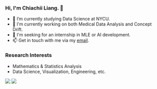 ### Hi, I'm Chiachii Liang. 👋
<!--
My name is Chia-Yu, Liang(梁家瑀). Chiachii is my pseudonym, I majored in Mathematics and currently studying for a master's degree in Data Science.<br>
Enjoy learning data science and implementing some interesting methods in Kaggle competitions. Welcome to contact me for more communication.
-->

- 🌱 I’m currently studying Data Science at NYCU.
- 🔭 I'm currently working on both Medical Data Analysis and Concept Drift.
- 🎯 I'm seeking for an internship in MLE or AI development.
- 📫 Get in touch with me via my [email](chiachii.liang@gmail.com).

### Research Interests
- Mathematics & Statistics Analysis
- Data Science, Visualization, Engineering, etc.

![](https://komarev.com/ghpvc/?username=chiachii) ![](https://img.shields.io/github/followers/chiachii?style=social)
<!--
### My Github Stats

[![Chiachii's GitHub stats-Dark](https://github-readme-stats.vercel.app/api?username=chiachii&show_icons=true&theme=dark#gh-dark-mode-only)](https://github.com/chiachii/github-readme-stats#responsive-card-theme#gh-dark-mode-only)
[![Chiachii's GitHub Stats](https://github-readme-stats.vercel.app/api?username=chiachii&count_private=true&show_icons=true&rank_icon=github&theme=github)](https://github.com/chiachii/github-readme-stats)
![Top Langs](https://github-readme-stats.vercel.app/api/top-langs/?username=chiachii&layout=compact)
-->

<!--
**chiachii/chiachii** is a ✨ _special_ ✨ repository because its `README.md` (this file) appears on your GitHub profile.

Here are some ideas to get you started:

- 🔭 I’m currently working on ...
- 🌱 I’m currently learning ...
- 👯 I’m looking to collaborate on ...
- 🤔 I’m looking for help with ...
- 💬 Ask me about ...
- 📫 How to reach me: ...
- 😄 Pronouns: ...
- ⚡ Fun fact: ...

### My Skills:
- **AI & Data**: PyTorch, TensorFlow, Scikit-Learn, Pandas, Matplotlib, Snorkel, SHAP, GPT-3, SPSS, SmartPLS
- **Blockchain**: Solidity, Vyper, Move, Hardhat, Brownie, Foundry, Slither, IOTA, Bitcoin, IPFS, DIDs, NFT
- **Frontend**: Vue, React, Angular, TypeScript, Tensorflow.js, IndexedDB, Bootstrap, Tailwind, Selenium
- **Backend**: FastAPI, Flask, Django, Expresss.js, Next.js, GraphQL, Java, Scala
- **Database**: MongoDB, PostgreSQL, Redis, LevelDB, Elasticsearch, Weaviate
- **Cloud & Server**: GCP, AWS, Azure, Docker, CI/CD, Google APIs, Firebase, Ubuntu, Nginx
-->

